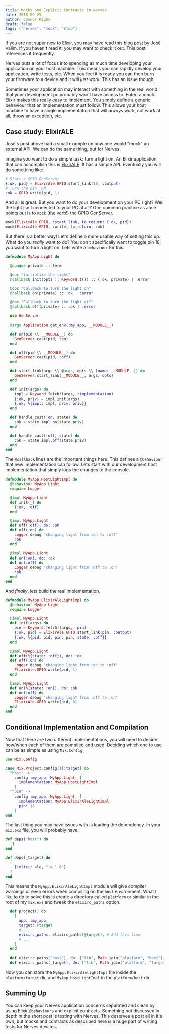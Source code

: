 ```yaml
---
title: Mocks and Explicit Contracts in Nerves
date: 2018-09-25
author: Connor Rigby
draft: false
tags: ["nerves", "mock", "stub"]
---
```


If you are not super new to Elixir, you may have read [this blog
post](http://blog.plataformatec.com.br/2015/10/mocks-and-explicit-contracts/)
by José Valim. If you haven't read it, you may want to check it out. This post
references it frequently.

Nerves puts a lot of focus into spending as much time developing your
application on your host machine. This means you can rapidly develop your
application, write tests, etc. When you feel it is ready you can then burn your
firmware to a device and it will _just work_. This has an issue though.

<!--more-->

Sometimes your application may interact with something in the real world that
your development pc probably won't have access to. Enter: a mock. Elixir makes
this really easy to implement. You simply define a generic behaviour that an
implementation must follow. This allows your host machine to have a single
implementation that will _always_ work, not work at all, throw an exception,
etc.

## Case study: ElixirALE

José's post above had a small example on how one would
"mock" an external API. We can do the same thing, but for Nerves.

Imagine you want to do a simple task: turn a light on. An Elixir application
that can accomplish this is
[ElixirALE](https://github.com/fhunleth/elixir_ale).  It has a simple API.
Eventually you will do something like:

```elixir
# Start a GPIO GenServer
{:ok, pid} = ElixirAle.GPIO.start_link(18, :output)
# Turn the pin _ON_
:ok = GPIO.write(pid, 1)
```

And all is great. But you want to do your development on your PC right?  Well
the light isn't connected to your PC at all? One common practice as José points
out is to `mock` (the verb!) the GPIO GenServer.

```elixir
mock(ElixirAle.GPIO, :start_link, to_return: {:ok, pid})
mock(ElixirAle.GPIO, :write, to_return: :ok)
```

But there is a better way! Let's define a more usable way of setting this up.
What do you _really_ want to do? You don't specifically want to toggle pin 18,
you want to turn a light on. Lets write a `behaviour` for this.

```elixir
defmodule MyApp.Light do

  @opaque private :: term

  @doc "initialize the light"
  @callback init(opts :: Keyword.t()) :: {:ok, private} | :error

  @doc "Callback to turn the light on"
  @callback on(private) :: :ok | :error

  @doc "Callback to turn the light off"
  @callback off(private) :: :ok | :error

  use GenServer

  @args Application.get_env(:my_app, __MODULE__)

  def on(pid \\ __MODULE__) do
    GenServer.cast(pid, :on)
  end

  def off(pid \\ __MODULE__) do
    GenServer.cast(pid, :off)
  end

  def start_link(args \\ @args, opts \\ [name: __MODULE__]) do
    GenServer.start_link(__MODULE__, args, opts)
  end

  def init(args) do
    impl = Keyword.fetch!(args, :implementation)
    {:ok, priv} = impl.init(args)
    {:ok, %{impl: impl, priv: priv}}
  end

  def handle_cast(:on, state) do
    :ok = state.impl.on(state.priv)
  end

  def handle_cast(:off, state) do
    :ok = state.impl.off(state.priv)
  end
end
```

The `@callback` lines are the important things here. This defines a
`@behaviour` that new implementation can follow. Lets start with our
development host implementation that simply logs the changes to the console.

```elixir
defmodule MyApp.HostLightImpl do
  @behaviour MyApp.Light
  require Logger

  @impl MyApp.Light
  def init(_) do
    {:ok, :off}
  end

  @impl MyApp.Light
  def off(:off), do: :ok
  def off(:on) do
    Logger.debug "changing light from :on to :off"
    :ok
  end

  @impl MyApp.Light
  def on(:on), do: :ok
  def on(:off) do
    Logger.debug "changing light from :off to :on"
    :ok
  end
end
```

And _finally_, lets build the real implementation.

```elixir
defmodule MyApp.ElixirAleLightImpl do
  @behaviour MyApp.Light
  require Logger

  @impl MyApp.Light
  def init(args) do
    pin = Keyword.fetch!(args, :pin)
    {:ok, pid} = ElixirAle.GPIO.start_link(pin, :output)
    {:ok, %{pid: pid, pin: pin, state: :off}}
  end

  @impl MyApp.Light
  def off(%{state: :off}), do: :ok
  def off(:on) do
    Logger.debug "changing light from :on to :off"
    ElixirAle.GPIO.write(pid, 1)
  end

  @impl MyApp.Light
  def on(%{state: :on}), do: :ok
  def on(:off) do
    Logger.debug "changing light from :off to :on"
    ElixirAle.GPIO.write(pid, 0)
  end
end
```

## Conditional Implementation and Compilation

Now that there are two different implementations, you will need to decide
how/when each of them are compiled and used. Deciding which one to use can be
as simple as using `Mix.Config`.

```elixir
use Mix.Config

case Mix.Project.config()[:target] do
  "host" ->
    config :my_app, MyApp.Light, [
      implementation: MyApp.HostLightImpl
    ]
  "rpi0" ->
    config :my_app, MyApp.Light, [
      implementation: MyApp.ElixirAleLightImpl,
      pin: 18
    ]
end
```

The last thing you may have issues with is loading the dependency. In your
`mix.exs` file, you will probably have:

```elixir
def deps("host") do
  []
end

def deps(_target) do
  [
    {:elixir_ale, "~> 1.0"}
  ]
end
```

This means the `MyApp.ElixirAleLightImpl` module will give compiler warnings or
even errors when compiling on the `host` environment.  What I like to do to
solve this is create a directory called `platform` or similar in the root of my
`mix.exs` and tweak the `elixirc_paths` option.

```elixir
  def project() do
    [
      app: :my_app,
      target: @target
      # ...
      elixirc_paths: elixirc_paths(@target), # Add this line.
      # ...
    ]
  end

  def elixirc_paths("host"), do: ["lib", Path.join("platform", "host")]
  def elxiirc_paths(_target), do: ["lib", Path.join("platform", "target")]
```

Now you can store the `MyApp.ElixirAleLightImpl` file inside the
`platform/target` dir, and `MyApp.HostLightImpl` in the `platform/host` dir.

## Summing Up

You can keep your Nerves application concerns separated and clean by using
Elixir `@behaviour`s and explicit contracts. Something not discussed in depth
in the short post is testing with Nerves. This deserves a post all in it's own,
but mocks and contracts as described here is a huge part of writing tests for
Nerves devices.
